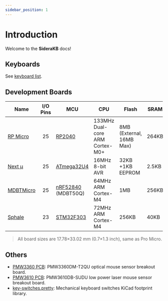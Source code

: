 ```yaml
---
sidebar_position: 1
---
```


# Introduction

Welcome to the **SideraKB** docs!

## Keyboards

See [keyboard list](./keyboard-list).

## Development Boards

| Name                                                | I/O Pins | MCU                                                                                  | CPU                             | Flash                    | SRAM  |
| --------------------------------------------------- | :------: | ------------------------------------------------------------------------------------ | ------------------------------- | ------------------------ | ----- |
| [RP Micro](https://github.com/siderakb/rp-micro)    |    25    | [RP2040](https://www.raspberrypi.com/products/rp2040/specifications/)                | 133MHz Dual-core ARM Cortex-M0+ | 8MB (External, 16MB Max) | 264KB |
| [Next μ](https://github.com/siderakb/next-micro)    |    25    | [ATmega32U4](https://www.microchip.com/en-us/product/atmega32u4)                     | 16MHz 8-bit AVR                 | 32KB +1KB EEPROM         | 2.5KB |
| [MDBTMicro](https://github.com/siderakb/mdbt-micro) |    25    | [nRF52840](https://www.nordicsemi.com/products/nrf52840) (MDBT50Q)                   | 64MHz  ARM Cortex-M4            | 1MB                      | 256KB |
| [Sphale](https://github.com/siderakb/sphale)        |    23    | [STM32F303](https://www.st.com/en/microcontrollers-microprocessors/stm32f303cc.html) | 72MHz  ARM Cortex-M4            | 256KB                    | 40KB  |

> All board sizes are 17.78×33.02 mm (0.7×1.3 inch), same as Pro Micro.

## Others

- [PMW3360 PCB](https://github.com/siderakb/pmw3360-pcb): PMW3360DM-T2QU optical mouse sensor breakout board.
- [PMW3610 PCB](https://github.com/siderakb/pmw3610-pcb): PMW3610DB-SUDU low power laser mouse sensor breakout board.
- [key-switches.pretty](https://github.com/siderakb/key-switches.pretty): Mechanical keyboard switches KiCad footprint library.

